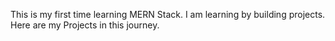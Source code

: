 This is my first time learning MERN Stack. I am learning by building projects. Here are my Projects in this journey. 
